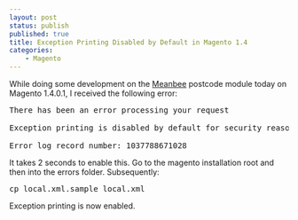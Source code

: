 ```yaml
---
layout: post
status: publish
published: true
title: Exception Printing Disabled by Default in Magento 1.4
categories:
    - Magento
---
```

While doing some development on the <a href="http://www.meanbee.com">Meanbee</a> postcode module today on Magento 1.4.0.1, I received the following error:

<pre lang="text">
There has been an error processing your request

Exception printing is disabled by default for security reasons.

Error log record number: 1037788671028
</pre>

It takes 2 seconds to enable this.  Go to the magento installation root and then into the errors folder.  Subsequently:

<pre lang="text">cp local.xml.sample local.xml </pre>

Exception printing is now enabled.

